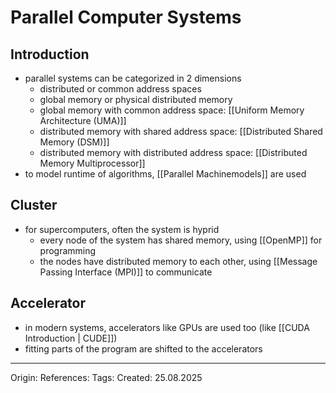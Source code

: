# Parallel Computer Systems

## Introduction

- parallel systems can be categorized in 2 dimensions
	- distributed or common address spaces
	- global memory or physical distributed memory
	- global memory with common address space: [[Uniform Memory Architecture (UMA)]]
	- distributed memory with shared address space: [[Distributed Shared Memory (DSM)]]
	- distributed memory with distributed address space: [[Distributed Memory Multiprocessor]]
- to model runtime of algorithms, [[Parallel Machinemodels]] are used

## Cluster

- for supercomputers, often the system is hyprid
	- every node of the system has shared memory, using [[OpenMP]] for programming
	- the nodes have distributed memory to each other, using [[Message Passing Interface (MPI)]] to communicate

## Accelerator

- in modern systems, accelerators like GPUs are used too (like [[CUDA Introduction | CUDE]])
- fitting parts of the program are shifted to the accelerators 

---

Origin: 
References: 
Tags: 
Created: 25.08.2025

